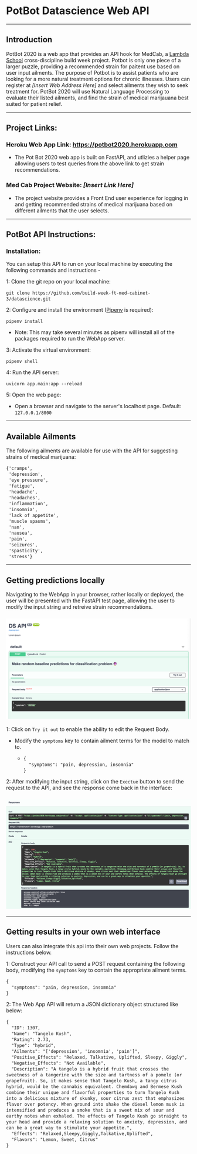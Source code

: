 # PotBot Datascience Web API

___

## Introduction

PotBot 2020 is a web app that provides an API hook for MedCab, a [Lambda School](https://lambdaschool.com/) cross-discipline build week project.  Potbot is only one piece of a larger puzzle, providing a recommended strain for paitent use based on user input ailments.  The purpose of Potbot is to assist patients who are looking for a more natural treatment options for chronic illnesses.  Users can register at *[Insert Web Address Here]* and select ailments they wish to seek treatment for.  PotBot 2020 will use Natural Language Processing to evaluate their listed ailments, and find the strain of medical marijauana best suited for patient relief.  

____

## Project Links:

### Heroku Web App Link:  https://potbot2020.herokuapp.com

- The Pot Bot 2020 web app is built on FastAPI, and utlizies a helper page allowing users to test queries from the above link to get strain recommendations.

### Med Cab Project Website: *[Insert Link Here]*

- The project website provides a Front End user experience for logging in and getting recommended strains of medical marijuana based on different ailments that the user selects. 

___

## PotBot API Instructions:

### Installation: 

You can setup this API to run on your local machine by executing the following commands and instructions - 

1: Clone the git repo on your local machine:

```
git clone https://github.com/build-week-ft-med-cabinet-3/datascience.git
```

2: Configure and install the environment ([Pipenv](https://pipenv.pypa.io/en/latest/install/) is required):

```
pipenv install
```

- Note: This may take several minutes as pipenv will install all of the packages required to run the WebApp server.

3: Activate the virtual environment:

```
pipenv shell
```

4: Run the API server:

```
uvicorn app.main:app --reload
```

5: Open the web page:

- Open a browser and navigate to the server's localhost page.  Default: `127.0.0.1/8000` 

---

## Available Ailments

The following ailments are available for use with the API for suggesting strains of medical marijuana:

```
{'cramps',
 'depression',
 'eye pressure',
 'fatigue',
 'headache',
 'headaches',
 'inflammation',
 'insomnia',
 'lack of appetite',
 'muscle spasms',
 'nan',
 'nausea',
 'pain',
 'seizures',
 'spasticity',
 'stress'}
```



---

## Getting predictions locally

Navigating to the WebApp in your browser, rather locally or deployed, the user will be presented with the FastAPI test page, allowing the user to modify the input string and retreive strain recommendations.

### ![](/images/API_1.png)

1: Click on `Try it out` to enable the ability to edit the Request Body.

- Modify the `symptoms` key to contain ailment terms for the model to match to.

  - ```
    {
      "symptoms": "pain, depression, insomnia"
    }
    ```

2: After modifying the input string, click on the `Exectue` button to send the request to the API, and see the response come back in the interface:

### ![](/images/API_2.png)

---

## Getting results in your own web interface

Users can also integrate this api into their own web projects.  Follow the instructions below.

1: Construct your API call to send a POST request containing the following body, modifying the `symptoms` key to contain the appropriate ailment terms.

```
{
  "symptoms": "pain, depression, insomnia"
}
```

2: The Web App API will return a JSON dictionary object structured like below:

```
{
  "ID": 1307,
  "Name": "Tangelo Kush",
  "Rating": 2.73,
  "Type": "hybrid",
  "Ailments": "['depression', 'insomnia', 'pain']",
  "Positive_Effects": "Relaxed, Talkative, Uplifted, Sleepy, Giggly",
  "Negative_Effects": "Not Available",
  "Description": "A tangelo is a hybrid fruit that crosses the sweetness of a tangerine with the size and tartness of a pomelo (or grapefruit). So, it makes sense that Tangelo Kush, a tangy citrus hybrid, would be the cannabis equivalent. Chemdawg and Bermese Kush combine their unique and flavorful properties to turn Tangelo Kush into a delicious mixture of skunky, sour citrus zest that emphasizes flavor over potency. When ground into shake the diesel lemon musk is intensified and produces a smoke that is a sweet mix of sour and earthy notes when exhaled. The effects of Tangelo Kush go straight to your head and provide a relaxing solution to anxiety, depression, and can be a great way to stimulate your appetite.",
  "Effects": "Relaxed,Sleepy,Giggly,Talkative,Uplifted",
  "Flavors": "Lemon, Sweet, Citrus"
}
```









